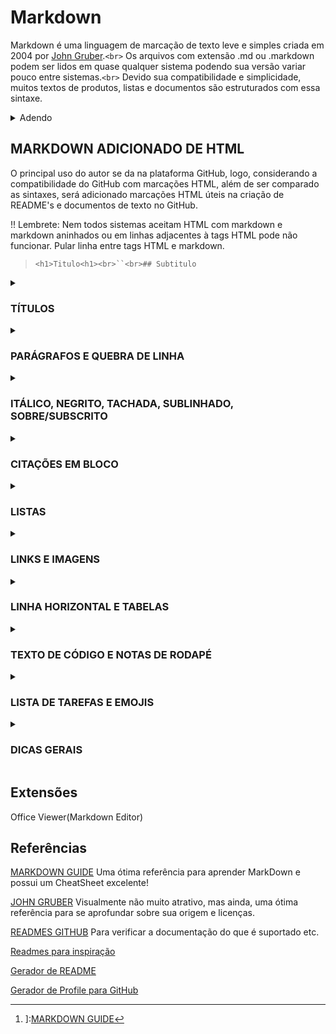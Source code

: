 # Markdown

Markdown é uma linguagem de marcação de texto leve e simples criada em 2004 por [John Gruber](https://daringfireball.net/projects/markdown/ "Site do criador do Markdown").`<br>`
Os arquivos com extensão .md ou .markdown podem ser lidos em quase qualquer sistema podendo sua versão variar pouco entre sistemas.`<br>`
Devido sua compatibilidade e simplicidade, muitos textos de produtos, listas e documentos são estruturados com essa sintaxe.

<details>
  <summary>
    Adendo
  </summary>

  Este é um documento de anotação de [Henrique Paschoal](https://www.linkedin.com/in/henrique-de-fraia-paschoal-113b4111a/ "Linkedin Henrique Paschoal") com intuito de facilitar uma revisão e agrupar referências para o autor e visitantes.`<br>`
  Sendo assim, o material é variável à visão do autor e sucinto.`<br>`
  É aconselhável buscar em referências cursos ou sites caso busque por instruções ou descrições detalhados.

</details>

## MARKDOWN ADICIONADO DE HTML

O principal uso do autor se da na plataforma GitHub, logo, considerando a compatibilidade do GitHub com marcações HTML, além de ser comparado as sintaxes, será adicionado marcações HTML úteis na criação de README's e documentos de texto no GitHub.

!! Lembrete: Nem todos sistemas aceitam HTML com markdown e markdown aninhados ou em linhas adjacentes à tags HTML pode não funcionar. Pular linha entre tags HTML e markdown.

> `<h1>Titulo<h1><br>``<br>## Subtitulo`

<details>
  <summary>

### TÍTULOS

</summary>

  Sempre deixar o espaço de uma linha separando titulos.`<br>`
  Titulos possuem níveis de 1 a 6 sendo 1 o maior e mais importante diminuindo em tamanho e importância nos ## `<h2>f`,### `<h3>`,...

  Os ID's nos títulos não funcionam 100% no github (utilizar h1,h2,h3... com id="" e linkar normalmente com markdown `[texto](#nomeID)`)

|                  Markdown                  |         HTML         |     Representação     |
| :----------------------------------------: | :------------------: | :----------------------: |
| # Título`<br><br>`Título`<br>`===== | `<h1>Título</h1>` | `<h1>`Título`</h1>` |
| ## Título`<br><br>`Título`<br>`----- | `<h2>Título</h2>` | `<h2>`Título`</h2>` |
|                ### Título                | `<h3>Título</h3>` | `<h3>`Título`</h3>` |
|                #### Título                | `<h4>Título</h4>` | `<h4>`Título`</h4>` |
|              ##### Título´              | `<h5>Título</h5>` | `<h5>`Título`</h5>` |
|               ###### Título               | `<h6>Título</h6>` | `<h6>`Título`</h6>` |

</details>

<details>
  <summary>

### PARÁGRAFOS E QUEBRA DE LINHA

</summary>

  Parágrafos podem ser separados por linhas em branco.`<br>`
  Não identar parágrafos que não estejam em uma lista.

| Markdown | HTML | Representação |
| :---: | :------: | :----------: |
| Ficou alguma dǘvida?`<br><br>`Olhe as referências! | `<p>Ficou com alguma dúvida?</p><br>``<br><p>Olhe as referências!</p>` | `<p>`Ficou com alguma dúvida?`</p><br>``<p>`Olhe as referências!`</p>` |

  Quebras de linhas podem ser feitas deixando 2 ou mais espaços em branco no final da linha ou com a tag HTML `<br>`.`<br>`
  Recomendo usar a tag quando possível devido a facilidade de visualização no código e há diferença de espaçamento entre as duas opções.

</details>

<details>
  <summary>

### ITÁLICO, NEGRITO, TACHADA, SUBLINHADO, SOBRE/SUBSCRITO

</summary>

  Lembrando que as tags `<strong>` e `<em>` podem possuir os efeitos que negrito e itálico mas possuem semântica diferente das tags `<b>` e `<i>`.`<br>`
  Sendo palavras em negrito entre dois asteriscos/sublinhados e itálico entre um asterisco/sublinhado.`<br>`
  Negrito e itálico são três.

  !! O uso do sublinhado não é recomendado devido imcompatibilidades.

| Markdown                                         | HTML                                                          | Representação                                             |
| :----------------------------------------------- | :------------------------------------------------------------ | :---------------------------------------------------------- |
| Este `**texto**` está em negrito              | Este `<b>`texto `</b>` está em negrito                   | Este`<b>`texto`</b>` está em negrito                   |
| Este `*texto*` está em itálico               | Este `<i>`texto `</i>` está em itálico                  | Este`<i>`texto`</i>` está em itálico                  |
| Este `***texto***` está em negrito e itálico | Este `<b><i>`texto `</i></b>` está em negrito e itálico | Este`<b><i>`texto`</i></b>` está em negrito e itálico |
| `Este ~~texto~~ está tachado`                 | `Este <s>texto</s> está tachado`                           | Este`<s>`texto`</s>` está tachado                      |
| Não encontrado                                  | Este `<ins>texto</ins>` está sublinhado                    | Este`<ins>`texto`</ins>` está sublinhado               |
| x `^2^`                                        | x `<sup>2</sup>`                                            | x`<sup>`2`</sup>`                                       |
| H `~2~`O                                       | H `<sub>2</sub>`O                                           | H`<sub>`2`</sub>`O                                      |

</details>

<details>
  <summary>

### CITAÇÕES EM BLOCO

</summary>

  Pode ser utilizado o sinal de >

  `> Mantenha o sinal durante a quebra de linha para manter a citação<br>`
  `><br>`
  `> Como neste exemplo.<br>`
  `>> Pode haver uma citação dentro de outra!<br>`
  `>> Ou outros elementos como:<br>`
  `>> - Listas<br>`
  `>> - *Palavras em itálico e **negrito**`

> Mantenha o sinal durante a quebra de linha para manter a citação
>
> Como neste exemplo.
>
>> Pode haver uma citação dentro de outra!
>> Ou outros elementos como:
>>
>> - Listas
>> - `<i>`Palavras em itálico e `<b>`negrito`</b></i>`
>>

</details>

<details>
  <summary>

### LISTAS

</summary>

  Aninhados é adicionado identação.

#### Ordenada

  Marcado por número e ponto final nas ordenadas. 1.`<br>`
  Pode ser utilizado ( ) mas não é recomendado. 1)`<br>`
  A lista deve começar com 1 mas o restante dos números não faz diferença.

#### Não ordenada

  Marcado por - ou * ou + nas não ordenadas. - Olá`<br>`
  Se começar com número e . é adicionado uma barra invertida.

  `- 1995\. O autor nasceu! `

| Markdown                                                                                                                                                                                                   | HTML                                                                                                                                                                                                                                                                                                                                                                                                | Representação                                                                                                                                                                                                                                                                |
| :--------------------------------------------------------------------------------------------------------------------------------------------------------------------------------------------------------- | :-------------------------------------------------------------------------------------------------------------------------------------------------------------------------------------------------------------------------------------------------------------------------------------------------------------------------------------------------------------------------------------------------- | :----------------------------------------------------------------------------------------------------------------------------------------------------------------------------------------------------------------------------------------------------------------------------- |
| `<pre>`1. Primeiro`<br>`2. Segundo`<br>`8. Terceiro`<br>` 1. Identado`<br>`4. Quarto`<br>`- E não ordenada`<br>`  + Assim identado`<br>`+ Assim não identado`<br>`* Ou assim`</pre>` | `<pre><ol>``<br>  <li>Primeiro</li>``<br>  <li>Segundo</li>``<br>  <li>Terceiro</li>``<br>  <ol>``<br>    <li>Identado</li>``<br>  </ol>``<br>  <li>Quarto</li>``<br></ol>``<br><ul>``<br>  <li>E não ordenada</li>``<br>  <ul>``<br>    <li>Assim identado</li>``<br>  </ul>``<br>  <li>Assim não identado</li>``<br>  <li>Ou assim</li>``<br></ul>``</pre>` | `<ol><li>`Primeiro`</li><li>`Segundo`</li><li>`Terceiro`</li><ol>``<li>`Identado`</li></ol>``<li>`Quarto`</li></ol>``<ul><li>`E não ordenada`</li><ul>``<li>`Assim identado`</li></ul>``<li>`Assim não identado`</li><li>`Ou assim`</li></ul>` |

</details>

<details>
  <summary>

### LINKS E IMAGENS

</summary>

  Links e imagens seguem um padrão bem parecido.
  Pode ser feito imagens com links no MD.

  Sendo para links:

  `[texto como link](link 'descrição')<br>`
  `<a href="link" title="descrição">texto como link</a><br>`
  `<link>`

  Ex. [Henrique Paschoal](https://www.linkedin.com/in/henrique-de-fraia-paschoal-113b4111a/ "Linkedin Henrique Paschoal")

  Para imagens segue o mesmo exemplo adicionando ! na frente

  `![texto alternativo](link para a imagem 'Descrição')<br>`
  `<img href="link para imagem" alt="texto alternativo">`

  ![Henrique](./Fotos/Henrique.jpg "Foto de Henrique Paschoal")

  Para arquivos:
  `[texto como link](diretório ex: ./readme.md)`

</details>

<details>
  <summary>

### LINHA HORIZONTAL E TABELAS

</summary>

  Podem ser feitas com uma sequência de três -, * ou _
  Deixar quebras de linhas entre ela

---

  Barra gradiente?

>>>>>> `
>>>>>>
>>>>>
>>>>
>>>
>>

  `>>>>>>`\`

  Tabelas são separadas horizontalmente por | e quebra de linha e os alinhamentos definidos entre o titulo da coluna e a coluna.`<br>`
  As tabelas aceitam apenas texto, links, negrito e italico. Outros tipos não funcionam.

  `| Alinhado Esquerda | Alinhado Meio | Alinhado direita |<br>`
  `| :--- | :---: | ---: |<br>`
  `| dado1 | dado2 | dado3 |<br>`

| Alinhado Esquerda | Alinhado Meio | Alinhado direita |
| :---------------- | :-----------: | ---------------: |
| dado1             |     dado2     |            dado3 |

</details>

<details>
  <summary>

### TEXTO DE CÓDIGO E NOTAS DE RODAPÉ

</summary>

  Para criar um texto que deve ser interpretado/apresentado como texto, coloque entre crases.

  \`## Titulo - o sustenido não apareceria\`

  \` `<h2>Subtitulo - a tag h2 não apareceria</h2>` \`

  Para salvar a identação pode-se utilizar a tag: `<pre></pre>`

`[^qualquer-texto]: Exemplo do rodapé.`

Para criar uma nota apenas coloque o texto dentro de colchetes `[^qualquer-texto]` e no rodapé crie o link desejado.
  Notas de rodapé dentro de `<details>` tem sua referência jogada para o final do documento.

`[^qualquer-texto]: Exemplo do rodapé.`

  Dúvidas? Olhe a referência[^1]!

  Para criar um código com botão de cópia(testado no readme.md no github) use ``` ou ~~~ na linha anterior e posterior do código

```
  Isto é um código
```

  `~~~`
  Ìsto é um código
  `~~~`

</details>

<details>
  <summary>

### LISTA DE TAREFAS E EMOJIS

</summary>

  Para lista de tarefas é usado `- [ ]` e para emojis é usado `:palavraDoEmoji:` a lista de emoji pode ser encontrada nos links abaixo.

  `- [x] Lavar a louça<br>`

- [X] Lavar a louça`<br>`
  `- [ ] Enxugar a louça<br>`
- [ ] Enxugar a louça

  `:smile:<br>`
  😄

  Links com boas listas de emojis:`<br>`
  [Emoji Cheat Sheet GitHub](https://github.com/ikatyang/emoji-cheat-sheet/blob/master/README.md)
  [Emojipedia](https://emojipedia.org/)

</details>

<details>
  <summary >

### DICAS GERAIS

</summary>

  Estas dicas podem ou não funcionar no sistema que está utilizando mas foram utilizadas neste documento.

  Criar uma separação de conteúdo minimizado

  `<details><br>`
  `<summary>`

  `### DICAS GERAIS`
  `</summary>`

  `Texto, links e o que quiser minimizado. Pode ser adicionado open <details open> caso deseje que comece maximizado`
  `</details>`

</details>

## Extensões
Office Viewer(Markdown Editor)

## Referências

[MARKDOWN GUIDE](https://www.markdownguide.org/ "Site guia sobre markdown")
Uma ótima referência para aprender MarkDown e possui um CheatSheet excelente!

[JOHN GRUBER](https://daringfireball.net/projects/markdown/ "Site do criador do Markdown") Visualmente não muito atrativo, mas ainda, uma ótima referência para se aprofundar sobre sua origem e licenças.

[READMES GITHUB](https://docs.github.com/pt/get-started/writing-on-github/getting-started-with-writing-and-formatting-on-github/quickstart-for-writing-on-github) Para verificar a documentação do que é suportado etc.

[Readmes para inspiração](https://github.com/abhisheknaiidu/awesome-github-profile-readme)

[Gerador de README](https://readme.so/pt/editor)

[Gerador de Profile para GitHub](https://profile-readme-generator.com/)

[^1]: ]:[MARKDOWN GUIDE](https://www.markdownguide.org/ "Site guia sobre markdown")

